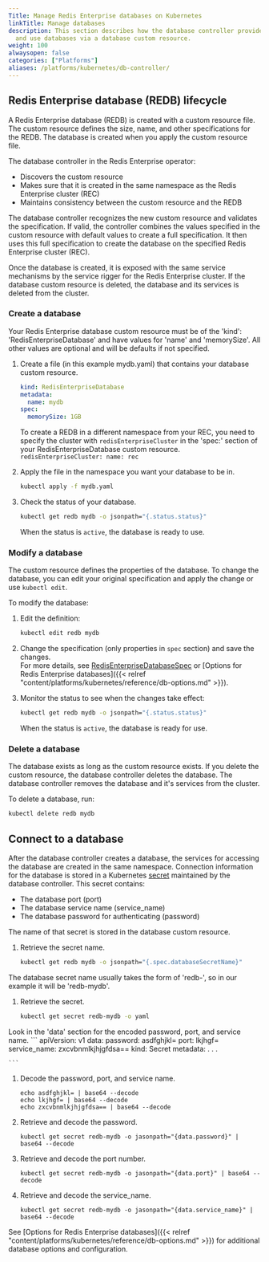 ```yaml
---
Title: Manage Redis Enterprise databases on Kubernetes
linkTitle: Manage databases
description: This section describes how the database controller provides the ability to create, manage,
  and use databases via a database custom resource.
weight: 100
alwaysopen: false
categories: ["Platforms"]
aliases: /platforms/kubernetes/db-controller/
---
```

## Redis Enterprise database (REDB) lifecycle

A Redis Enterprise database (REDB) is created with a custom resource file. The custom resource defines the size, name, and other specifications for the REDB. The database is created when you apply the custom resource file.

The database controller in the Redis Enterprise operator:

- Discovers the custom resource
- Makes sure that it is created in the same namespace as the Redis Enterprise cluster (REC)
- Maintains consistency between the custom resource and the REDB

The database controller recognizes the new custom resource and validates the specification.
If valid, the controller combines the values specified in
the custom resource with default values to create a full specification. It then uses this full specification to create the
database on the specified Redis Enterprise cluster (REC).

Once the database is created, it is exposed with the same service mechanisms by the service rigger for the Redis Enterprise cluster.
If the database custom resource is deleted, the database and its services is deleted from the cluster.

### Create a database

Your Redis Enterprise database custom resource must be of the 'kind': 'RedisEnterpriseDatabase' and have values for 'name' and 'memorySize'. All other values are optional and will be defaults if not specified.

1. Create a file (in this example mydb.yaml) that contains your database custom resource.

    ```YAML
    kind: RedisEnterpriseDatabase
    metadata:
      name: mydb
    spec:
      memorySize: 1GB
    ```

    To create a REDB in a different namespace from your REC, you need to specify the cluster with `redisEnterpriseCluster` in the 'spec:' section of your RedisEnterpriseDatabase custom resource.
        ```
          redisEnterpriseCluster:
            name: rec
        ```

1. Apply the file in the namespace you want your database to be in.

    ```sh
    kubectl apply -f mydb.yaml
    ```

1. Check the status of your database.

    ```sh
    kubectl get redb mydb -o jsonpath="{.status.status}"
    ```

    When the status is `active`, the database is ready to use.

### Modify a database

The custom resource defines the properties of the database.
To change the database, you can edit your original specification and apply the change or use `kubectl edit`.

To modify the database:

1. Edit the definition:

    ```sh
    kubectl edit redb mydb
    ```

1. Change the specification (only properties in `spec` section) and save the changes.  
    For more details, see [RedisEnterpriseDatabaseSpec](https://github.com/RedisLabs/redis-enterprise-k8s-docs/blob/master/redis_enterprise_database_api.md#redisenterprisedatabasespec) or [Options for Redis Enterprise databases]({{< relref "content/platforms/kubernetes/reference/db-options.md" >}}). 

1. Monitor the status to see when the changes take effect:

    ```sh
    kubectl get redb mydb -o jsonpath="{.status.status}"
    ```

    When the status is `active`, the database is ready for use.

### Delete a database

The database exists as long as the custom resource exists.
If you delete the custom resource, the database controller deletes the database.
The database controller removes the database and it's services from the cluster.

To delete a database, run:

```sh
kubectl delete redb mydb
```

## Connect to a database

After the database controller creates a database, the services for accessing the database are created in the same namespace.
Connection information for the database is stored in a Kubernetes [secret](https://kubernetes.io/docs/concepts/configuration/secret/) maintained by the database controller. This secret contains:

- The database port (port)
- The database service name (service_name)
- The database password for authenticating (password)

The name of that secret is stored in the database custom resource.

1. Retrieve the secret name.
    ```sh
    kubectl get redb mydb -o jsonpath="{.spec.databaseSecretName}"
    ```

  The database secret name usually takes the form of 'redb-<databasename>', so in our example it will be 'redb-mydb'. 

1. Retrieve the secret.

    ```sh
    kubectl get secret redb-mydb -o yaml
    ```

  Look in the 'data' section for the encoded password, port, and service name.
    ```
    apiVersion: v1
    data:
      password: asdfghjkl=
      port: lkjhgf=
      service_name: zxcvbnmlkjhjgfdsa==
    kind: Secret
    metadata:
    .
    .
    .

    ```

1. Decode the password, port, and service name.
    ```
    echo asdfghjkl= | base64 --decode
    echo lkjhgf= | base64 --decode
    echo zxcvbnmlkjhjgfdsa== | base64 --decode
    ```

1. Retrieve and decode the password.

    ```
    kubectl get secret redb-mydb -o jasonpath="{data.password}" | base64 --decode
    ```

1. Retrieve and decode the port number.
    ```
    kubectl get secret redb-mydb -o jasonpath="{data.port}" | base64 --decode
    ```

1. Retrieve and decode the service_name.
    ```
    kubectl get secret redb-mydb -o jasonpath="{data.service_name}" | base64 --decode
    ```


See [Options for Redis Enterprise databases]({{< relref "content/platforms/kubernetes/reference/db-options.md" >}}) for additional database options and configuration.
